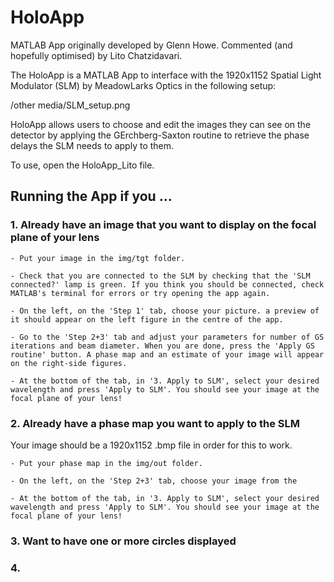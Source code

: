 # HoloApp

MATLAB App originally developed by Glenn Howe. Commented (and hopefully optimised) by Lito Chatzidavari.

The HoloApp is a MATLAB App to interface with the 1920x1152 Spatial Light Modulator (SLM) by MeadowLarks Optics in the following setup:

/other media/SLM_setup.png


HoloApp allows users to choose and edit the images they can see on the detector by applying the GErchberg-Saxton routine to retrieve the phase delays the SLM needs to apply to them.


To use, open the HoloApp_Lito file.


## Running the App if you ...

### 1. Already have an image that you want to display on the focal plane of your lens

	- Put your image in the img/tgt folder.

	- Check that you are connected to the SLM by checking that the 'SLM connected?' lamp is green. If you think you should be connected, check MATLAB's terminal for errors or try opening the app again.

	- On the left, on the 'Step 1' tab, choose your picture. a preview of it should appear on the left figure in the centre of the app.

	- Go to the 'Step 2+3' tab and adjust your parameters for number of GS iterations and beam diameter. When you are done, press the 'Apply GS routine' button. A phase map and an estimate of your image will appear on the right-side figures.

	- At the bottom of the tab, in '3. Apply to SLM', select your desired wavelength and press 'Apply to SLM'. You should see your image at the focal plane of your lens!

### 2. Already have a phase map you want to apply to the SLM

Your image should be a 1920x1152 .bmp file in order for this to work.

	- Put your phase map in the img/out folder.

	- On the left, on the 'Step 2+3' tab, choose your image from the

	- At the bottom of the tab, in '3. Apply to SLM', select your desired wavelength and press 'Apply to SLM'. You should see your image at the focal plane of your lens!

### 3. Want to have one or more circles displayed

### 4. 